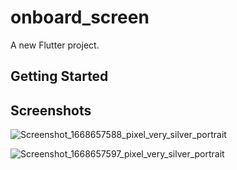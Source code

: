# onboard_screen

A new Flutter project.

## Getting Started

## Screenshots

![Screenshot_1668657588_pixel_very_silver_portrait](https://user-images.githubusercontent.com/36195634/202359015-d96566dd-36d3-47b1-8545-6a9bd4a524a4.png)

![Screenshot_1668657597_pixel_very_silver_portrait](https://user-images.githubusercontent.com/36195634/202359118-7e8786d8-2266-4f3d-b321-4c0a1db36bb7.png)
